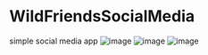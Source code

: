 # WildFriendsSocialMedia
simple social media app
![image](https://user-images.githubusercontent.com/61504647/187248518-328d1632-5412-4126-b45c-47cca981f1cc.png)
![image](https://user-images.githubusercontent.com/61504647/187249547-69173181-c983-4b09-9cb0-785626cfb43d.png)
![image](https://user-images.githubusercontent.com/61504647/187249305-3e103b78-b0ec-4043-b44d-6e900c95d7b7.png)


